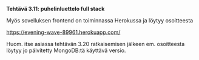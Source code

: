 **Tehtävä 3.11: puhelinluettelo full stack**

Myös sovelluksen frontend on toiminnassa Herokussa ja löytyy osoitteesta

https://evening-wave-89961.herokuapp.com/

Huom. itse asiassa tehtävän 3.20 ratkaisemisen jälkeen em. osoitteesta löytyy jo päivitetty MongoDB:tä käyttävä versio.

